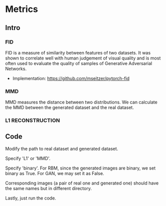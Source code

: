 # Metrics

## Intro

### FID

FID is a measure of similarity between features of two datasets. It was shown to correlate well with human judgement of visual quality and is most often used to evaluate the quality of samples of Generative Adversarial Networks. 

- Implementation: https://github.com/mseitzer/pytorch-fid

### MMD

MMD measures the distance between two distributions. We can calculate the MMD between the generated dataset and the real dataset. 

### L1 RECONSTRUCTION





## Code

Modify the path to real dataset and generated dataset.

Specify 'L1' or 'MMD'.

Specify 'binary'. For RBM, since the generated images are binary, we set binary as True. For GAN, we may set it as False.

Corresponding images (a pair of real one and generated one) should have the same names but in different directory.

Lastly, just run the code.